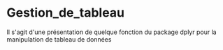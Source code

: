 # Gestion_de_tableau
Il s'agit d'une présentation de quelque fonction du package dplyr pour la manipulation de tableau de données
